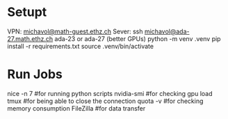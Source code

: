 # Setupt
VPN: michavol@math-guest.ethz.ch
Sever: ssh michavol@ada-27.math.ethz.ch
ada-23 or ada-27 (better GPUs)
python -m venv .venv
pip install -r requirements.txt
source .venv/bin/activate

# Run Jobs
nice -n 7 <command line> #for running python scripts
nvidia-smi  #for checking gpu load
tmux        #for being able to close the connection
quota -v    #for checking memory consumption
FileZilla   #for data transfer
